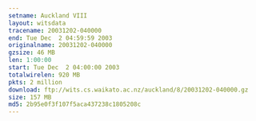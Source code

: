```yaml
---
setname: Auckland VIII
layout: witsdata
tracename: 20031202-040000
end: Tue Dec  2 04:59:59 2003
originalname: 20031202-040000
gzsize: 46 MB
len: 1:00:00
start: Tue Dec  2 04:00:00 2003
totalwirelen: 920 MB
pkts: 2 million
download: ftp://wits.cs.waikato.ac.nz/auckland/8/20031202-040000.gz
size: 157 MB
md5: 2b95e0f3f107f5aca437238c1805208c
---
```

